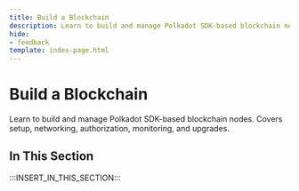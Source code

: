 ```yaml
---
title: Build a Blockchain
description: Learn to build and manage Polkadot SDK-based blockchain nodes. Covers setup, networking, authorization, monitoring, and upgrades.
hide: 
- feedback
template: index-page.html
---
```


# Build a Blockchain

Learn to build and manage Polkadot SDK-based blockchain nodes. Covers setup, networking, authorization, monitoring, and upgrades.

## In This Section

:::INSERT_IN_THIS_SECTION:::